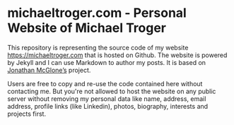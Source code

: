 # michaeltroger.com - Personal Website of Michael Troger
This repository is representing the source code of my website https://michaeltroger.com that is hosted on Github.
The website is powered by Jekyll and I can use Markdown to author my posts. It is based on [Jonathan McGlone’s](https://github.com/hankquinlan/hankquinlan.github.io/) project.

Users are free to copy and re-use the code contained here without contacting me.
But you're not allowed to host the website on any public server without removing my personal data like name, address, email address, profile links (like Linkedin), photos, biography, interests and projects first.
